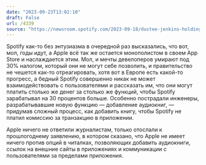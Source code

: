 ```yaml
---
date: "2023-09-23T13:02:10"
draft: False
url: /4339
source: "https://newsroom.spotify.com/2023-09-18/dustee-jenkins-holding-apple-accountable-internet-economy-fairness-digital-markets-act/"
---
```


Spotify как-то без энтузиазма в очередной раз высказались, что вот, мол, годы идут, а Apple всё так же остается монополистом в своем App Store и наслаждается этим. Мол, и мечты девелоперов умирают под 30% налогом, который они не могут себе позволить, и правительство не чешется как-то отреагировать, хотя вот в Европе есть какой-то прогресс, а бедный Spotify совершенно никак не может взаимодействовать с пользователями и рассказать им, что они могут платить столько же денег за столько же функций, чтобы Spotify зарабатывал на 30 процентов больше. Особенно пострадали инженеры, разрабатывавшие новую функцию — добавление аудиокниг, — придумав сложный процесс, как добавить книгу, чтобы Spotify не платил комиссию за транзакцию в приложении. 

Apple ничего не ответили журналистам, только отослали к прошлогоднему заявлению, в котором сказано, что Apple не имеет ничего против опций в читалках, позволяющих добавить аудиокниги, ссылок на внешние сайты в приложениях и коммуникации с пользователями за пределами приложения.
